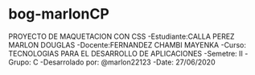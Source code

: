 # bog-marlonCP
PROYECTO DE MAQUETACION CON CSS
-Estudiante:CALLA PEREZ MARLON DOUGLAS
-Docente:FERNANDEZ CHAMBI MAYENKA
-Curso: TECNOLOGIAS PARA EL DESARROLLO DE APLICACIONES
-Semetre: II
-Grupo: C
-Desarrolado por: @marlon22123
-Date: 27/06/2020
